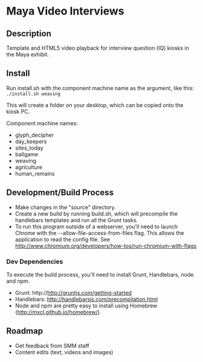 # Maya Video Interviews 

## Description 
Template and HTML5 video playback for interview question (IQ) kiosks in the Maya exhibit.

## Install
Run install.sh with the component machine name as the argument, like this:
``` ./install.sh weaving ```

This will create a folder on your desktop, which can be copied onto the kiosk PC.

Component machine names:

- glyph_decipher
- day_keepers
- sites_today
- ballgame
- weaving
- agriculture
- human_remains

## Development/Build Process
- Make changes in the "source" directory.
- Create a new build by running build.sh, which will precompile the handlebars templates and run all the Grunt tasks.
- To run this program outside of a webserver, you'll need to launch Chrome with the --allow-file-access-from-files flag.
This allows the application to read the config file. See http://www.chromium.org/developers/how-tos/run-chromium-with-flags

### Dev Dependencies 
To execute the build process, you'll need to install Grunt, Handlebars, node and npm.

- Grunt: http://http://gruntjs.com/getting-started
- Handlebars: http://handlebarsjs.com/precompilation.html
- Node and npm are pretty easy to install using Homebrew (http://mxcl.github.io/homebrew/).

## Roadmap
- Get feedback from SMM staff
- Content edits (text, videos and images)
